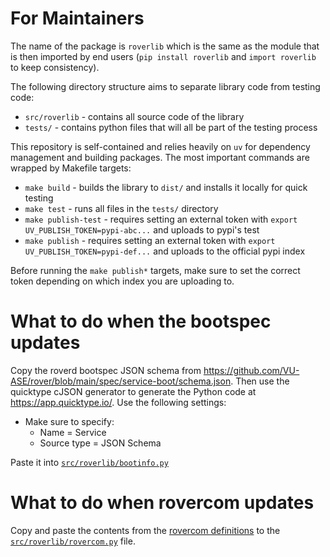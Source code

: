 # For Maintainers

The name of the package is `roverlib` which is the same as the module that is then imported by end users (`pip install roverlib` and `import roverlib` to keep consistency). 

The following directory structure aims to separate library code from testing code:
* `src/roverlib` - contains all source code of the library
* `tests/` - contains python files that will all be part of the testing process

This repository is self-contained and relies heavily on `uv` for dependency management and building packages. The most important commands are wrapped by Makefile targets:

* `make build` - builds the library to `dist/` and installs it locally for quick testing
* `make test` - runs all files in the `tests/` directory
* `make publish-test` - requires setting an external token with `export UV_PUBLISH_TOKEN=pypi-abc...` and uploads to pypi's test
* `make publish` - requires setting an external token with `export UV_PUBLISH_TOKEN=pypi-def...` and uploads to the official pypi index

Before running the `make publish*` targets, make sure to set the correct token depending on which index you are uploading to.


# What to do when the bootspec updates


Copy the roverd bootspec JSON schema from https://github.com/VU-ASE/rover/blob/main/spec/service-boot/schema.json. Then use the quicktype cJSON generator to generate the Python code at https://app.quicktype.io/. Use the following settings: 
- Make sure to specify:
    - Name = Service
    - Source type = JSON Schema

Paste it into [`src/roverlib/bootinfo.py`](https://github.com/VU-ASE/roverlib-python/blob/main/src/roverlib/bootinfo.py)

# What to do when rovercom updates

Copy and paste the contents from the [rovercom definitions](https://github.com/VU-ASE/rovercom/blob/main/packages/python/gen/protobuf_msgs.py) to the [`src/roverlib/rovercom.py`](https://github.com/VU-ASE/roverlib-python/blob/main/src/roverlib/rovercom.py) file.


